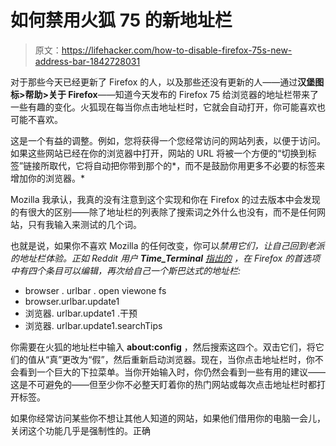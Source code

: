 # 如何禁用火狐 75 的新地址栏

> 原文：<https://lifehacker.com/how-to-disable-firefox-75s-new-address-bar-1842728031>

对于那些今天已经更新了 Firefox 的人，以及那些还没有更新的人——通过**汉堡图标>帮助>关于 Firefox**——知道今天发布的 Firefox 75 给浏览器的地址栏带来了一些有趣的变化。火狐现在每当你点击地址栏时，它就会自动打开，你可能喜欢也可能不喜欢。



这是一个有益的调整。例如，您将获得一个您经常访问的网站列表，以便于访问。如果这些网站已经在你的浏览器中打开，网站的 URL 将被一个方便的“切换到标签”链接所取代，它将自动把你带到那个的*，而不是鼓励你用更多不必要的标签来增加你的浏览器。*

Mozilla 我承认，我真的没有注意到这个实现和你在 Firefox 的过去版本中会发现的有很大的区别——除了地址栏的列表除了搜索词之外什么也没有，而不是任何网站，只有我输入来测试的几个词。

也就是说，如果你不喜欢 Mozilla 的任何改变，你可以*禁用它们，让自己回到老派的地址栏体验。正如 Reddit 用户 **Time_Terminal** [指出的](https://www.reddit.com/r/firefox/comments/fwguqj/here_is_what_is_new_and_changed_in_firefox_750/fmomv1v/) ，在 Firefox 的首选项中有四个条目可以编辑，再次给自己一个斯巴达式的地址栏:*

*   browser . urlbar . open viewone fs
*   browser.urlbar.update1
*   浏览器. urlbar.update1 .干预
*   浏览器. urlbar.update1.searchTips

你需要在火狐的地址栏中输入 **about:config** ，然后搜索这四个。双击它们，将它们的值从“真”更改为“假”，然后重新启动浏览器。现在，当你点击地址栏时，你不会看到一个巨大的下拉菜单。当你开始输入时，你仍然会看到一些有用的建议——这是不可避免的——但至少你不必整天盯着你的热门网站或每次点击地址栏时都打开标签。

如果你经常访问某些你不想让其他人知道的网站，如果他们借用你的电脑一会儿，关闭这个功能几乎是强制性的。正确